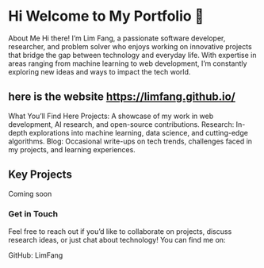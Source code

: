 # Hi Welcome to My Portfolio 👋
About Me
Hi there! I’m Lim Fang, a passionate software developer, researcher, and problem solver who enjoys working on innovative projects that bridge the gap between technology and everyday life. With expertise in areas ranging from machine learning to web development, I’m constantly exploring new ideas and ways to impact the tech world.

## here is the website https://limfang.github.io/
What You’ll Find Here
Projects: A showcase of my work in web development, AI research, and open-source contributions.
Research: In-depth explorations into machine learning, data science, and cutting-edge algorithms.
Blog: Occasional write-ups on tech trends, challenges faced in my projects, and learning experiences.

## Key Projects
Coming soon

### Get in Touch
Feel free to reach out if you’d like to collaborate on projects, discuss research ideas, or just chat about technology! You can find me on:

GitHub: LimFang
